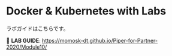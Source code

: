 # Docker & Kubernetes with Labs

ラボガイドはこちらです。

📖 **LAB GUIDE**: https://momosk-dt.github.io/Piper-for-Partner-2020/Module10/
